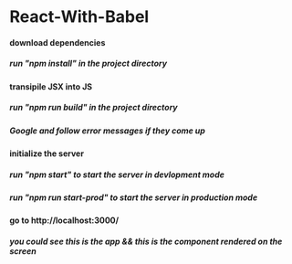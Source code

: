 # React-With-Babel

#### download dependencies
##### run "npm install" in the project directory

#### transipile JSX into JS
##### run "npm run build" in the project directory
##### Google and follow error messages if they come up

#### initialize the server

##### run "npm start" to start the server in devlopment mode
##### run "npm run start-prod" to start the server in production mode

#### go to http://localhost:3000/

<!-- https://www.robinwieruch.de/minimal-react-webpack-babel-setup/ -->

##### you could see this is the app && this is the component rendered on the screen

